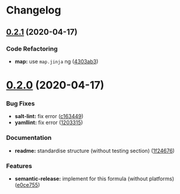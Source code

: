 # Changelog

## [0.2.1](https://github.com/saltstack-formulas/powerdns-formula/compare/v0.2.0...v0.2.1) (2020-04-17)


### Code Refactoring

* **map:** use `map.jinja` ng ([4303ab3](https://github.com/saltstack-formulas/powerdns-formula/commit/4303ab30f9bd0fca521dd0d476cc5ac6150fcd71))

# [0.2.0](https://github.com/saltstack-formulas/powerdns-formula/compare/v0.1.0...v0.2.0) (2020-04-17)


### Bug Fixes

* **salt-lint:** fix error ([c163449](https://github.com/saltstack-formulas/powerdns-formula/commit/c1634497f5f9de86824a4db60474e5bea43429c2))
* **yamllint:** fix error ([1203315](https://github.com/saltstack-formulas/powerdns-formula/commit/12033155a82105e022bf06f34cdd4688a61abdd3))


### Documentation

* **readme:** standardise structure (without testing section) ([1f24676](https://github.com/saltstack-formulas/powerdns-formula/commit/1f2467627ced5f414cbadbad9c279d74d38772b6))


### Features

* **semantic-release:** implement for this formula (without platforms) ([e0ce755](https://github.com/saltstack-formulas/powerdns-formula/commit/e0ce7550aa98b11470746a36e508658ff7ceec2b))
